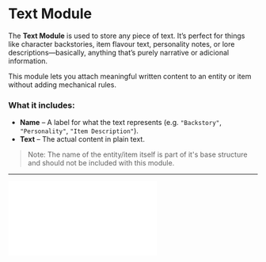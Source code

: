 # Text Module
The **Text Module** is used to store any piece of text. It’s perfect for things like character backstories, item flavour text, personality notes, or lore descriptions—basically, anything that’s purely narrative or adicional information.

This module lets you attach meaningful written content to an entity or item without adding mechanical rules.

### What it includes:

- **Name** – A label for what the text represents (e.g. `"Backstory"`, `"Personality"`, `"Item Description"`).
- **Text** – The actual content in plain text.

> Note: The name of the entity/item itself is part of it's base structure and should not be included with this module.


***
![List of all modules](README.md#List%20of%20Modules)